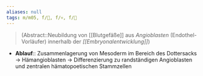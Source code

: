 ```yaml
---
aliases: null
tags: m/m05, f/🔬, f/💀, f/🐣
---
```

> (Abstract::Neubildung von [[Blutgefäße]] aus *Angioblasten* (Endothel-Vorläufer) innerhalb der *[[Embryonalentwicklung]]*)
- **Ablauf**:: Zusammenlagerung von Mesoderm im Bereich des Dottersacks → Hämangioblasten → Differenzierung zu randständigen Angioblasten und zentralen hämatopoetischen Stammzellen

